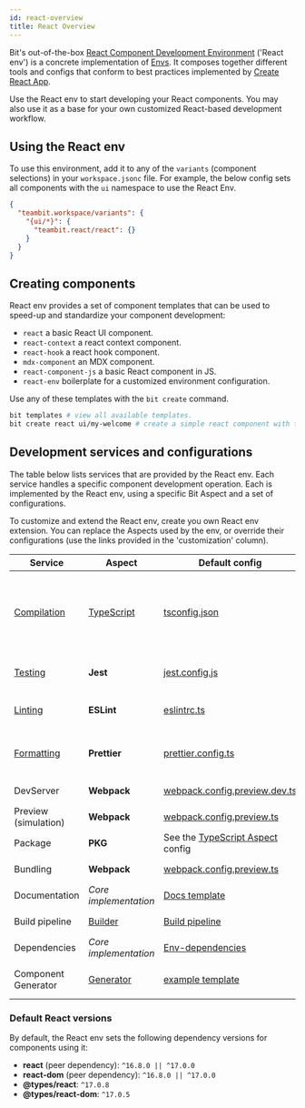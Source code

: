 ```yaml
---
id: react-overview
title: React Overview
---
```


Bit's out-of-the-box [React Component Development Environment](https://bit.dev/teambit/react/react) ('React env') is  a concrete implementation of [Envs](https://bit.dev/teambit/envs/envs). It composes together different tools and configs that conform to best practices implemented by [Create React App](https://create-react-app.dev).

Use the React env to start developing your React components. You may also use it as a base for your own customized React-based development workflow.

## Using the React env

To use this environment, add it to any of the `variants` (component selections) in your `workspace.jsonc` file. For example, the below config sets all components with the `ui` namespace to use the React Env.

```json title="workspace.jsonc"
{
  "teambit.workspace/variants": {
    "{ui/*}": {
      "teambit.react/react": {}
    }
  }
}
```

## Creating components

React env provides a set of component templates that can be used to speed-up and standardize your component development:

- `react` a basic React UI component.
- `react-context` a react context component.
- `react-hook` a react hook component.
- `mdx-component` an MDX component.
- `react-component-js` a basic React component in JS.
- `react-env` boilerplate for a customized environment configuration.

Use any of these templates with the `bit create` command.

```bash
bit templates # view all available templates.
bit create react ui/my-welcome # create a simple react component with the full name: `ui/my-welcome` 
```

## Development services and configurations

The table below lists services that are provided by the React env. Each service handles a specific component development operation. Each is implemented by the React env, using a specific Bit Aspect and a set of configurations.

To customize and extend the React env, create you own React env extension. You can replace the Aspects used by the env, or override their configurations (use the links provided in the 'customization' column).


| Service                                    | Aspect                                                      | Default config                                                                                                                     |Customization|
| ------------------------------------------ | ----------------------------------------------------------- | ---------------------------------------------------------------------------------------------------------------------------------- |--------------------------------------------------------------------------------------------------------------------------------------------------------------------------------------------------------------------------------------------------------------------------------------------------|
| [Compilation](/compiler/overview)          | [TypeScript](https://bit.dev/teambit/typescript/typescript) | [tsconfig.json](https://bit.dev/teambit/react/react/~code/typescript/tsconfig.json)                                                | [Override config for development](/envs/pre-configured-envs/react/extending-react#override-ts-config-for-workspace-compilation) / [Override config for build](http://localhost:3001/envs/pre-configured-envs/react/extending-react#override-ts-config-for-build-compilation) / Replace Compiler  |
| [Testing](/tester/overview)                | **Jest**                                                    | [jest.config.js](https://bit.dev/teambit/react/react/~code/jest/jest.config.js)                                                    | [Override config](/envs/pre-configured-envs/react/extending-react#override-jest-config) / Replace Tester |
| [Linting](/linter/overview)                | **ESLint**                                                  | [eslintrc.ts](https://bit.dev/teambit/react/react/~code/eslint/eslintrc.ts)                                                        | [Override config](#) / Replace Linter    |
| [Formatting](/formatter/overview)          | **Prettier**                                                | [prettier.config.ts](https://bit.dev/teambit/react/react/~code/prettier/prettier.config.js)                                        | Override config / Replace Formatter      |
| DevServer                                  | **Webpack**                                                 | [webpack.config.preview.dev.ts](https://bit.dev/teambit/react/react/~code/webpack/webpack.config.preview.dev.ts)                   | Override config                          |
| Preview (simulation)                       | **Webpack**                                                 | [webpack.config.preview.ts](https://bit.dev/teambit/react/react/~code/webpack/webpack.config.preview.ts)                           | Override config                          |
| Package                                    | **PKG**                                                     | See the [TypeScript Aspect](https://bit.dev/teambit/typescript/typescript/~code/typescript.main.runtime.ts) config                 | Override config                          |
| Bundling                                   | **Webpack**                                                 | [webpack.config.preview.ts](https://bit.dev/teambit/react/react/~code/webpack/webpack.config.preview.ts)                           | Override config                          |
| Documentation                              | _Core implementation_                                       | [Docs template](https://bit.dev/teambit/react/react/~code/docs/index.tsx)                                                          | N/A                                      |
| Build pipeline                             | [Builder](https://bit.dev/teambit/pipelines/builder)        | [Build pipeline](https://bit.dev/teambit/react/react/~code/react.env.ts)                                                           | Customize the build pipeline             |
| Dependencies                               | _Core implementation_                                       | [Env-dependencies](https://bit.dev/teambit/react/react/~code/react.env.ts)                                                         | Override Env dependencies                |
| Component Generator                        | [Generator](https://bit.dev/teambit/generator/generator)    | [example template](https://bit.dev/teambit/react/react/~code/templates/react-component.ts)                                         | Add a component template                 |

### Default React versions
By default, the React env sets the following dependency versions for components using it:

* __react__ (peer dependency): `^16.8.0 || ^17.0.0`
* __react-dom__ (peer dependency): `^16.8.0 || ^17.0.0`
* __@types/react__: `^17.0.8`
* __@types/react-dom__: `^17.0.5`